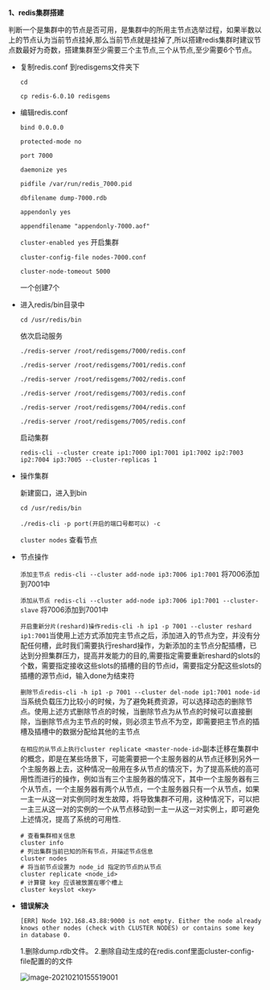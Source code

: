 **1、redis集群搭建**

​		判断一个是集群中的节点是否可用，是集群中的所用主节点选举过程，如果半数以上的节点认为当前节点挂掉,那么当前节点就是挂掉了,所以搭建redis集群时建议节点数最好为奇数，搭建集群至少需要三个主节点,三个从节点,至少需要6个节点。

- 复制redis.conf 到redisgems文件夹下

  ``cd``

  ``cp redis-6.0.10 redisgems``

- 编辑redis.conf

  ``bind 0.0.0.0``

  ``protected-mode no``

  ``port 7000``

  ``daemonize yes``

  ``pidfile /var/run/redis_7000.pid``

  ``dbfilename dump-7000.rdb``

  ``appendonly yes``

  ``appendfilename "appendonly-7000.aof"``

  ``cluster-enabled yes`` 开启集群

  ``cluster-config-file nodes-7000.conf``

  ``cluster-node-tomeout 5000``

  一个创建7个

- 进入redis/bin目录中

  ``cd /usr/redis/bin``

  依次启动服务

  ````
  ./redis-server /root/redisgems/7000/redis.conf
  
  ./redis-server /root/redisgems/7001/redis.conf
  
  ./redis-server /root/redisgems/7002/redis.conf
  
  ./redis-server /root/redisgems/7003/redis.conf
  
  ./redis-server /root/redisgems/7004/redis.conf
  
  ./redis-server /root/redisgems/7005/redis.conf
  ````

  启动集群

  ``redis-cli --cluster create ip1:7000 ip1:7001 ip1:7002 ip2:7003 ip2:7004 ip3:7005 --cluster-replicas 1``

- 操作集群

  新建窗口，进入到bin

  ``cd /usr/redis/bin``

  ``./redis-cli -p port(开启的端口号都可以) -c``

  ``cluster nodes`` 查看节点

- 节点操作

  ``添加主节点 redis-cli --cluster add-node ip3:7006 ip1:7001`` 将7006添加到7001中

  ``添加从节点 redis-cli --cluster add-node ip3:7006 ip1:7001 --cluster-slave`` 将7006添加到7001中

  ``开启重新分片(reshard)操作redis-cli -h ip1 -p 7001 --cluster reshard ip1:7001``当使用上述方式添加完主节点之后，添加进入的节点为空，并没有分配任何槽，此时我们需要执行reshard操作，为新添加的主节点分配插槽，已达到分担集群压力，提高并发能力的目的,需要指定需要重新reshard的slots的个数，需要指定接收这些slots的插槽的目的节点id，需要指定分配这些slots的插槽的源节点id，输入done为结束符

  ``删除节点redis-cli -h ip1 -p 7001 --cluster del-node ip1:7001 node-id``当系统负载压力比较小的时候，为了避免耗费资源，可以选择动态的删除节点。使用上述方式删除节点的时候，当删除节点为从节点的时候可以直接删除，当删除节点为主节点的时候，则必须主节点不为空，即需要把主节点的插槽及插槽中的数据分配给其他的主节点

  ``在相应的从节点上执行cluster replicate <master-node-id>``副本迁移在集群中的概念，即是在某些场景下，可能需要把一个主服务器的从节点迁移到另外一个主服务器上去，这种情况一般用在多从节点的情况下，为了提高系统的高可用性而进行的操作，例如当有三个主服务器的情况下，其中一个主服务器有三个从节点，一个主服务器有两个从节点，一个主服务器只有一个从节点，如果一主一从这一对实例同时发生故障，将导致集群不可用，这种情况下，可以把一主三从这一对的实例的一个从节点移动到一主一从这一对实例上，即可避免上述情况，提高了系统的可用性.

  ````
  # 查看集群相关信息
  cluster info
  # 列出集群当前已知的所有节点，并描述节点信息
  cluster nodes
  # 将当前节点设置为 node_id 指定的节点的从节点
  cluster replicate <node_id>
  # 计算键 key 应该被放置在哪个槽上
  cluster keyslot <key>
  ````

- **错误解决**

  ``[ERR] Node 192.168.43.88:9000 is not empty. Either the node already knows other nodes (check with CLUSTER NODES) or contains some key in database 0.``

  1.删除dump.rdb文件。
  2.删除自动生成的在redis.conf里面cluster-config-file配置的的文件

  ![image-20210210155519001](D:\developTools\allProject\JavaWeb\day35_redis_01_start\redis\8、redis集群搭建.assets\image-20210210155519001.png)